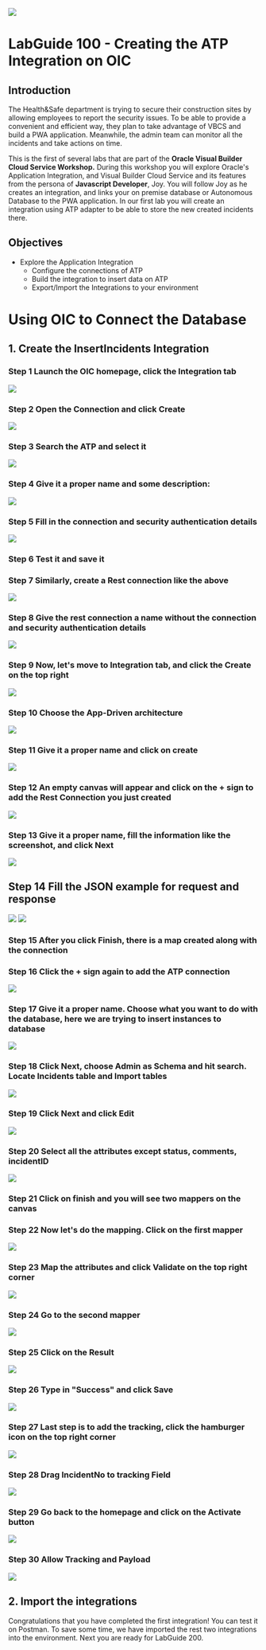 ![](images/100/Picture-Title.png)

# LabGuide 100 - Creating the ATP Integration on OIC

## Introduction

The Health&Safe department is trying to secure their construction sites by allowing employees to report the security issues. To
be able to provide a convenient and efficient way, they plan to take advantage of VBCS and build a PWA application. Meanwhile,
the admin team can monitor all the incidents and take actions on time.

This is the first of several labs that are part of the **Oracle Visual Builder Cloud Service Workshop.** During this workshop you will explore Oracle's  Application Integration, and Visual Builder Cloud Service and its features from the persona of **Javascript Developer**, Joy. You will follow Joy as he creates an integration, and links your on premise database or Autonomous Database to the PWA application. In our first lab you will create an integration using ATP adapter to be able to store the new created incidents there.

## Objectives

- Explore the Application Integration
  - Configure the connections of ATP
  - Build the integration to insert data on ATP
  - Export/Import the Integrations to your environment

# Using OIC to Connect the Database

##  1. Create the InsertIncidents Integration

### Step 1 Launch the OIC homepage, click the Integration tab
![](images/100/oic1.png)

### Step 2  Open the **Connection** and click **Create**
![](images/100/oic2.png)

### Step 3 Search the ATP and select it
![](images/100/oic3.png)

### Step 4 Give it a proper name and some description:
![](images/100/oic4.png)

### Step 5 Fill in the connection and security authentication details
![](images/100/oic5.png)

### Step 6 Test it and save it

### Step 7 Similarly, create a Rest connection like the above
![](images/100/oic6.png)

### Step 8 Give the rest connection a name without the connection and security authentication details
![](images/100/oic7.png)

### Step 9 Now, let's move to Integration tab, and click the Create on the top right
![](images/100/oic8.png)

### Step 10 Choose the App-Driven architecture
![](images/100/oic9.png)

### Step 11 Give it a proper name and click on create
![](images/100/oic10.png)

### Step 12 An empty canvas will appear and click on the + sign to add the Rest Connection you just created
![](images/100/oic11.png)

### Step 13 Give it a proper name, fill the information like the screenshot, and click Next
![](images/100/oic12.png)

## Step 14 Fill the JSON example for request and response
![](images/100/oic13.png)
![](images/100/oic14.png)

### Step 15 After you click Finish, there is a map created along with the connection

### Step 16 Click the + sign again to add the ATP connection
![](images/100/oic16.png)

### Step 17 Give it a proper name. Choose what you want to do with the database, here we are trying to insert instances to database
![](images/100/oic17.png)

### Step 18  Click Next, choose **Admin** as Schema and hit search. Locate **Incidents** table and Import tables
![](images/100/oic18.png)

### Step 19 Click Next and click **Edit**
![](images/100/oic20.png)

### Step 20 Select all the attributes except **status, comments, incidentID**
![](images/100/oic19.png)


### Step 21 Click on finish and you will see two mappers on the canvas


### Step 22 Now let's do the mapping. Click on the first mapper
![](images/100/oic21.png)

### Step 23 Map the attributes and click Validate on the top right corner
![](images/100/oic22.png)

### Step 24 Go to the second mapper
![](images/100/oic23.png)

### Step 25 Click on the **Result**
![](images/100/oic24.png)

### Step 26 Type in "Success" and click Save
![](images/100/oic25.png)

### Step 27 Last step is to add the tracking, click the hamburger icon on the top right corner
![](images/100/oic26.png)

### Step 28 Drag **IncidentNo** to tracking Field
![](images/100/oic27.png)

### Step 29 Go back to the homepage and click on the Activate button
![](images/100/oic28.png)

### Step 30 Allow Tracking and Payload
![](images/100/oic29.png)


##  2. Import the integrations

Congratulations that you have completed the first integration! You can test it on Postman. To save some time, we have imported the rest two integrations into the environment. Next you are ready for LabGuide 200.
